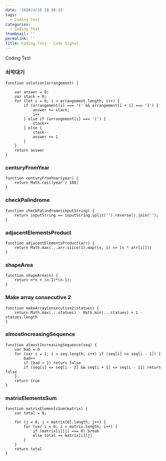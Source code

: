 ```yaml
---
date: '2020/4/16 18:30:25'
tags:
  - Coding Test
categories:
  - Coding Test
thumbnail: ''
permalink: ''
title: Coding Test - Code Signal
---
```


Coding Test 


<!-- more -->

### 쇠막대기

```
function solution(arrangement) {

    var answer = 0;
    var stack = 0;
    for (let i = 0; i < arrangement.length; i++) {
        if (arrangement[i] === '(' && arrangement[i + 1] === ')') {
            answer += stack;
            i++
        } else if (arrangement[i] === '(') {
            stack++
        } else {
            stack--
            answer += 1
        }
    }
    return answer
}
```

### centuryFromYear

```
function centuryFromYear(year) {
    return Math.ceil(year / 100)
}
```

### checkPalindrome

```
function checkPalindrome(inputString) {
    return inputString == inputString.split('').reverse().join('');
}
```

### adjacentElementsProduct

```
function adjacentElementsProduct(arr) {
    return Math.max(...arr.slice(1).map((x, i) => [x * arr[i]]))
}
```

### shapeArea

```
function shapeArea(n) {
    return n*n + (n-1)*(n-1);
}
```

### Make array consecutive 2

```
function makeArrayConsecutive2(statues) {
    return Math.max(...statues) - Math.min(...statues) + 1 - statues.length
}
```

### almostIncreasingSequence

```
function almostIncreasingSequence(seq) {
    var bad = 0
    for (var i = 1; i < seq.length; i++) if (seq[i] <= seq[i - 1]) {
        bad++
        if (bad > 1) return false
        if (seq[i] <= seq[i - 2] && seq[i + 1] <= seq[i - 1]) return false
    }
    return true
}
```

### matrixElementsSum

```
function matrixElementsSum(matrix) {
    var total = 0;

    for (j = 0; j < matrix[0].length; j++) {
        for (var i = 0; i < matrix.length; i++) {
            if (matrix[i][j] === 0) break
            else total += matrix[i][j]
        }
    }
    return total
}
```

